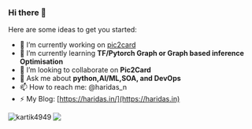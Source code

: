 ### Hi there 👋

<!--
**haridas/haridas** is a ✨ _special_ ✨ repository because its `README.md` (this file) appears on your GitHub profile.
-->

Here are some ideas to get you started:

- 🔭 I’m currently working on [pic2card](https://github.com/microsoft/AdaptiveCards/tree/main/source/pic2card)
- 🌱 I’m currently learning **TF/Pytorch Graph or Graph based inference Optimisation**
- 👯 I’m looking to collaborate on **Pic2Card**
- 💬 Ask me about **python,AI/ML,SOA, and DevOps**
- 📫 How to reach me: @haridas_n
- ⚡ My Blog: [https://haridas.in/](https://haridas.in)

<p><img align="left" src="https://github-readme-stats.vercel.app/api/top-langs?username=haridas&show_icons=true&locale=en&layout=compact" alt="kartik4949" /></p>
<p> <img align="centre" src="https://github-readme-stats.vercel.app/api?username=haridas&show_icons=true&locale=en" /> </p>
